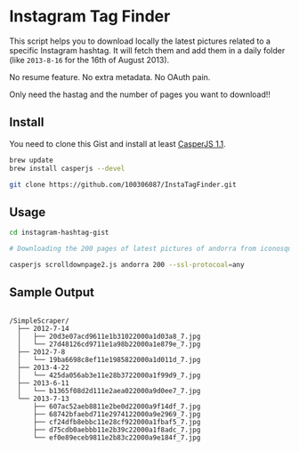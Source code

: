 # Instagram Tag Finder

This script helps you to download locally the latest pictures related to a specific Instagram hashtag.
It will fetch them and add them in a daily folder (like `2013-8-16` for the 16th of August 2013).

No resume feature.
No extra metadata.
No OAuth pain.

Only need the hastag and the number of pages you want to download!!

## Install

You need to clone this Gist and install at least [CasperJS 1.1](http://docs.casperjs.org/en/latest/installation.html).

```bash
brew update
brew install casperjs --devel

git clone https://github.com/100306087/InstaTagFinder.git
```

## Usage

```bash
cd instagram-hashtag-gist

# Downloading the 200 pages of latest pictures of andorra from iconosquare.com

casperjs scrolldownpage2.js andorra 200 --ssl-protocoal=any

```

## Sample Output

```

/SimpleScraper/
  ├── 2012-7-14
  │   ├── 20d3e07acd9611e1b31022000a1d03a8_7.jpg
  │   └── 27d48126cd9711e1a98b22000a1e879e_7.jpg
  ├── 2012-7-8
  │   └── 19ba6698c8ef11e1985822000a1d011d_7.jpg
  ├── 2013-4-22
  │   └── 425da056ab3e11e28b3722000a1f99d9_7.jpg
  ├── 2013-6-11
  │   └── b1365f08d2d111e2aea022000a9d0ee7_7.jpg
  └── 2013-7-13
      ├── 607ac52aeb8811e2be0d22000a9f14df_7.jpg
      ├── 68742bfaebd711e2974122000a9e2969_7.jpg
      ├── cf24dfb8ebbc11e28cf922000a1fbaf5_7.jpg
      ├── d75cdb0aebbb11e2b39c22000a1f8adc_7.jpg
      └── ef0e89eceb9811e2b83c22000a9e184f_7.jpg
  ```
